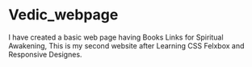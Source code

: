 # Vedic_webpage
I have  created a basic web page having Books  Links for Spiritual Awakening,
This is my second website after Learning CSS Felxbox and Responsive Designes.

